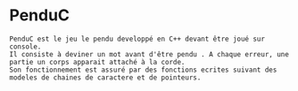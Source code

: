 # PenduC

    PenduC est le jeu le pendu developpé en C++ devant être joué sur console.
    Il consiste à deviner un mot avant d'être pendu . A chaque erreur, une partie un corps apparait attaché à la corde. 
    Son fonctionnement est assuré par des fonctions ecrites suivant des modeles de chaines de caractere et de pointeurs.
